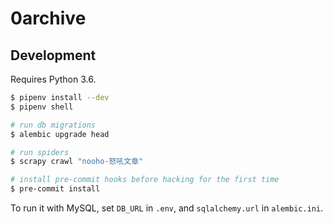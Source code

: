 
0archive
===

## Development

Requires Python 3.6.

```sh
$ pipenv install --dev
$ pipenv shell

# run db migrations
$ alembic upgrade head

# run spiders
$ scrapy crawl "nooho-怒吼文章"

# install pre-commit hooks before hacking for the first time
$ pre-commit install
```

To run it with MySQL, set `DB_URL` in `.env`, and `sqlalchemy.url` in `alembic.ini`.
